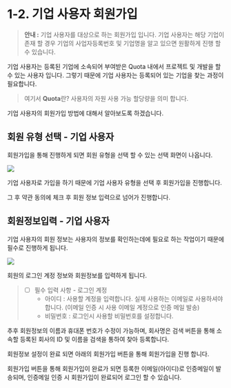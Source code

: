 # 1-2. 기업 사용자 회원가입

> **안내 :** 기업 사용자를 대상으로 하는 회원가입 입니다. 기업 사용자는 해당 기업이 존재 할 경우 기업의 사업자등록번호 및 기업명을 알고 있으면 원활하게 진행 할 수 있습니다.

기업 사용자는 등록된 기업에 소속되어 부여받은 Quota 내에서 프로젝트 및 개발을 할 수 있는 사용자 입니다. 그렇기 때문에 기업 사용자는 등록되어 있는 기업을 찾는 과정이 필요합니다.

> 여기서 **Quota**란? 사용자의 자원 사용 가능 할당량을 의미 합니다.

기업 사용자의 회원가입 방법에 대해서 알아보도록 하겠습니다.

## **회원 유형 선택 - 기업 사용자**

회원가입을 통해 진행하게 되면 회원 유형을 선택 할 수 있는 선택 화면이 나옵니다.

![](https://github.com/kosgov/doc/tree/be9499007bffb6fee65c72921ac48bb222aec1ff/.gitbook/assets/image%20%2818%29.png)

기업 사용자로 가입을 하기 때문에 기업 사용자 유형을 선택 후 회원가입을 진행합니다.

그 후 약관 동의에 체크 후 회원 정보 입력으로 넘어가 진행합니다.

## **회원정보입력 - 기업 사용자**

기업 사용자의 회원 정보는 사용자의 정보를 확인하는데에 필요로 하는 작업이기 때문에 필수로 진행하게 됩니다.

![](https://github.com/kosgov/doc/tree/be9499007bffb6fee65c72921ac48bb222aec1ff/.gitbook/assets/image.png)

회원의 로그인 계정 정보와 회원정보를 입력하게 됩니다.

> * [ ] 필수 입력 사항 - 로그인 계정
>   * 아이디 : 사용할 계정을 입력합니다. 실제 사용하는 이메일로 사용하셔야 합니다. \(이메일 인증 시 사용 이메일 계정으로 인증 메일 발송\)
>   * 비밀번호 : 로그인시 사용할 비밀번호를 설정합니다.

추후 회원정보의 이름과 휴대폰 번호가 수정이 가능하며, 회사명은 검색 버튼을 통해 소속할 등록된 회사의 ID 및 이름을 검색을 통하여 찾아 등록합니다.

회원정보 설정이 완료 되면 아래의 회원가입 버튼을 통해 회원가입을 진행 합니다.

회원가입 버튼을 통해 회원가입이 완료가 되면 등록한 이메일\(아이디\)로 인증메일이 발송되며, 인증메일 인증 시 회원가입이 완료되어 로그인 할 수 있습니다.

